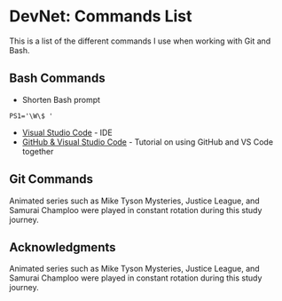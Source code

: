 # DevNet: Commands List

This is a list of the different commands I use when working with Git and Bash.

## Bash Commands

* Shorten Bash prompt
```
PS1='\W\$ '
```
* [Visual Studio Code](https://code.visualstudio.com/) - IDE
* [GitHub & Visual Studio Code](https://vscode.github.com/) - Tutorial on using GitHub and VS Code together

## Git Commands

Animated series such as Mike Tyson Mysteries, Justice League, and Samurai Champloo were played in constant rotation during this study journey.

## Acknowledgments

Animated series such as Mike Tyson Mysteries, Justice League, and Samurai Champloo were played in constant rotation during this study journey.
